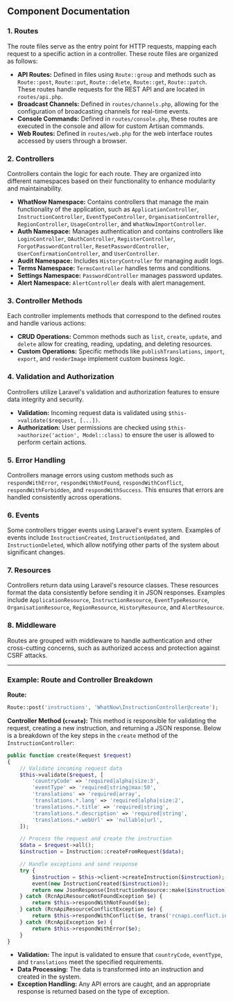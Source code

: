 
## Component Documentation

### 1. Routes
The route files serve as the entry point for HTTP requests, mapping each request to a specific action in a controller. These route files are organized as follows:

- **API Routes:** Defined in files using `Route::group` and methods such as `Route::post`, `Route::put`, `Route::delete`, `Route::get`, `Route::patch`. These routes handle requests for the REST API and are located in `routes/api.php`.
- **Broadcast Channels:** Defined in `routes/channels.php`, allowing for the configuration of broadcasting channels for real-time events.
- **Console Commands:** Defined in `routes/console.php`, these routes are executed in the console and allow for custom Artisan commands.
- **Web Routes:** Defined in `routes/web.php` for the web interface routes accessed by users through a browser.

### 2. Controllers
Controllers contain the logic for each route. They are organized into different namespaces based on their functionality to enhance modularity and maintainability.

- **WhatNow Namespace:** Contains controllers that manage the main functionality of the application, such as `ApplicationController`, `InstructionController`, `EventTypeController`, `OrganisationController`, `RegionController`, `UsageController`, and `WhatNowImportController`.
- **Auth Namespace:** Manages authentication and contains controllers like `LoginController`, `OAuthController`, `RegisterController`, `ForgotPasswordController`, `ResetPasswordController`, `UserConfirmationController`, and `UserController`.
- **Audit Namespace:** Includes `HistoryController` for managing audit logs.
- **Terms Namespace:** `TermsController` handles terms and conditions.
- **Settings Namespace:** `PasswordController` manages password updates.
- **Alert Namespace:** `AlertController` deals with alert management.

### 3. Controller Methods
Each controller implements methods that correspond to the defined routes and handle various actions:

- **CRUD Operations:** Common methods such as `list`, `create`, `update`, and `delete` allow for creating, reading, updating, and deleting resources.
- **Custom Operations:** Specific methods like `publishTranslations`, `import`, `export`, and `renderImage` implement custom business logic.

### 4. Validation and Authorization
Controllers utilize Laravel's validation and authorization features to ensure data integrity and security.

- **Validation:** Incoming request data is validated using `$this->validate($request, [...])`.
- **Authorization:** User permissions are checked using `$this->authorize('action', Model::class)` to ensure the user is allowed to perform certain actions.

### 5. Error Handling
Controllers manage errors using custom methods such as `respondWithError`, `respondWithNotFound`, `respondWithConflict`, `respondWithForbidden`, and `respondWithSuccess`. This ensures that errors are handled consistently across operations.

### 6. Events
Some controllers trigger events using Laravel's event system. Examples of events include `InstructionCreated`, `InstructionUpdated`, and `InstructionDeleted`, which allow notifying other parts of the system about significant changes.

### 7. Resources
Controllers return data using Laravel's resource classes. These resources format the data consistently before sending it in JSON responses. Examples include `ApplicationResource`, `InstructionResource`, `EventTypeResource`, `OrganisationResource`, `RegionResource`, `HistoryResource`, and `AlertResource`.

### 8. Middleware
Routes are grouped with middleware to handle authentication and other cross-cutting concerns, such as authorized access and protection against CSRF attacks.

---

### Example: Route and Controller Breakdown

**Route:**
```php
Route::post('instructions', 'WhatNow\InstructionController@create');
```

**Controller Method (`create`):**
This method is responsible for validating the request, creating a new instruction, and returning a JSON response. Below is a breakdown of the key steps in the `create` method of the `InstructionController`:

```php
public function create(Request $request)
{
    // Validate incoming request data
    $this->validate($request, [
        'countryCode' => 'required|alpha|size:3',
        'eventType' => 'required|string|max:50',
        'translations' => 'required|array',
        'translations.*.lang' => 'required|alpha|size:2',
        'translations.*.title' => 'required|string',
        'translations.*.description' => 'required|string',
        'translations.*.webUrl' => 'nullable|url',
    ]);

    // Process the request and create the instruction
    $data = $request->all();
    $instruction = Instruction::createFromRequest($data);

    // Handle exceptions and send response
    try {
        $instruction = $this->client->createInstruction($instruction);
        event(new InstructionCreated($instruction));
        return new JsonResponse(InstructionResource::make($instruction), JsonResponse::HTTP_CREATED);
    } catch (RcnApiResourceNotFoundException $e) {
        return $this->respondWithNotFound($e);
    } catch (RcnApiResourceConflictException $e) {
        return $this->respondWithConflict($e, trans('rcnapi.conflict.instruction'));
    } catch (RcnApiException $e) {
        return $this->respondWithError($e);
    }
}
```

- **Validation:** The input is validated to ensure that `countryCode`, `eventType`, and `translations` meet the specified requirements.
- **Data Processing:** The data is transformed into an instruction and created in the system.
- **Exception Handling:** Any API errors are caught, and an appropriate response is returned based on the type of exception.

